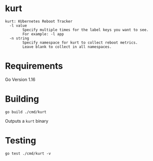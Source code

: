 # kurt
```
kurt: KUbernetes Reboot Tracker
  -l value
        Specify multiple times for the label keys you want to see.
        For example: -l app
  -n string
        Specify namespace for kurt to collect reboot metrics.
        Leave blank to collect in all namespaces.
```

# Requirements
Go Version 1.16

# Building
```
go build ./cmd/kurt
```
Outputs a `kurt` binary

# Testing
```
go test ./cmd/kurt -v
```
